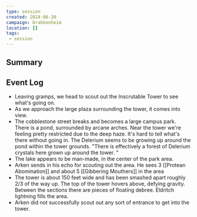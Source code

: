 ```yaml
---
type: session
created: 2024-06-20
campaign: Drakkenheim
location: []
tags:
 - session
---
```



## Summary

## Event Log

- Leaving gramps, we head to scout out the Inscrutable Tower to see what's going on.
- As we approach the large plaza surrounding the tower, it comes into view.
- The cobblestone street breaks and becomes a large campus park. There is a pond, surrounded by arcane arches. Near the tower we're feeling pretty restricted due to the deep haze. It's hard to tell what's there without going in. The Delerium seems to be growing up around the pond within the tower grounds. "There is effectively a forest of Delerium crystals here grown up around the tower. "
- The lake appears to be man-made, in the center of the park area.
- Arken sends in his echo for scouting out the area. He sees 3 [[Protean Abomination]] and about 5 [[Gibbering Mouthers]] in the area
- The tower is about 150 feet wide and has been smashed apart roughly 2/3 of the way up. The top of the tower hovers above, defying gravity. Between the sections there are pieces of floating debree. Eldritch lightning fills the area.
- Arken did not successfully scout out any sort of entrance to get into the tower. 


